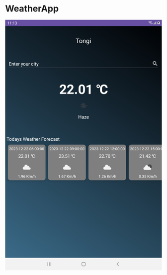 # WeatherApp

![alt text](https://github.com/Masum-ipv/WeatherApp/blob/master/screenshot.PNG?raw=true)